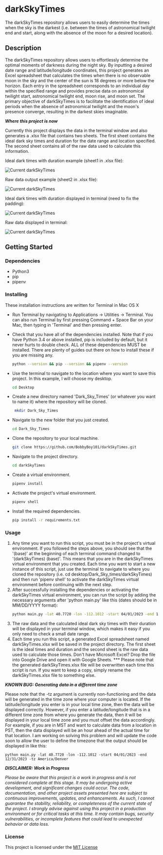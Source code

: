 # darkSkyTimes

The darkSkyTimes repository allows users to easily determine the times when the sky is the darkest (i.e. between the times of astronomical twilight end and start, along with the absence of the moon for a desired location).

## Description

The darkSkyTimes repository allows users to effortlessly determine the optimal moments of darkness during the night sky. By inputting a desired date range and latitude/longitude coordinates, this project generates an Excel spreadsheet that calculates the times when there is no observable moon in the sky and the center of the sun is 18 degrees or more below the horizon. Each entry in the spreadsheet corresponds to an individual day within the specified range and provides precise data on astronomical twilight start, astronomical twilight end, moon rise, and moon set. The primary objective of darkSkyTimes is to facilitate the identification of ideal periods when the absence of astronomical twilight and the moon's presence converge, resulting in the darkest skies imaginable.

***Where this project is now***

Currently this project displays the data in the terminal window and also generates a .xlsx file that contains two sheets. The first sheet contains the ideal dark sky times and duration for the date range and location specified. The second sheet contains all of the raw data used to calculate this information.

Ideal dark times with duration example (sheet1 in .xlsx file):

![Current darkSkyTimes](CalculatedOutput.jpg)

Raw data output example (sheet2 in .xlsx file):

![Current darkSkyTimes](RawData.jpg)

Ideal dark times with duration displayed in terminal (need to fix the padding):

![Current darkSkyTimes](CalculatedOutputTerminal.png)

Raw data displayed in terminal:

![Current darkSkyTimes](RawDataTerminal.png)


## Getting Started
### Dependencies
* Python3
* pip
* pipenv

### Installing
These installation instructions are written for Terminal in Mac OS X

* Run Terminal by navigating to Applications -> Utilities -> Terminal. You can also run Terminal by first pressing Command + Space Bar on your Mac, then typing in 'Terminal' and then pressing enter. 

* Check that you have all of the dependencies installed. Note that if you have Python 3.4 or above installed, pip is included by default, but it never hurts to double check. ALL of these dependencies MUST be installed. There are plenty of guides out there on how to install these if you are missing any. 
   ```bash
   python --version && pip --version && pipenv --version
   
* Use the terminal to navigate to the location where you want to save this project. In this example, I will choose my desktop. 
   ```bash
   cd Desktop

* Create a new directory named 'Dark_Sky_Times' (or whatever you want to name it) where the repository will be cloned.
  ```bash
   mkdir Dark_Sky_Times

* Navigate to the new folder that you just created.
   ```bash
   cd Dark_Sky_Times
   
* Clone the repository to your local machine.
   ```bash
   git clone https://github.com/BobbyBoy101/darkSkyTimes.git

* Navigate to the project directory.
   ```bash
   cd darkSkyTimes

* Create a virtual environment.
   ```bash
   pipenv install

* Activate the project's virtual environment.
   ```bash
   pipenv shell

* Install the required dependencies.
   ```bash
   pip install -r requirements.txt
   
### Usage

1. Any time you want to run this script, you must be in the project's virtual environment. If you followed the steps above, you should see that the '(base)' at the beginning of each terminal command changed to '(darkSkyTimes) (base)'. This means that you are in the darkSkyTimes virtual environment that you created. Each time you want to start a new instance of this script, just use the terminal to navigate to where you cloned the repository (i.e. cd desktop/Dark_Sky_times/darkSkyTimes) and then run 'pipenv shell' to activate the darkSkyTimes virtual environment before continuing with the next step. 
2. After successfully installing the dependencies or activating the darkSkyTimes virtual environment, you can run the script by adding the necessary arguments after 'python main.py' like this (dates should be in MM/DD/YYYY format):
   ```bash
   python main.py -lat 40.7720 -lon -112.1012 -start 04/01/2023 -end 12/31/2023
3. The raw data and the calculated ideal dark sky times with their duration will be displayed in your terminal window, which makes it easy if you only need to check a small date range.
4. Each time you run this script, a generated Excel spreadsheet named darkSkyTimes.xlsx will be saved in the project directory. The first sheet is the ideal times and duration and the second sheet is the raw data used to calculate those times. Don't have Microsoft Excel? Drop the file into Google Drive and open it with Google Sheets.
*** Please note that the generated darkSkyTimes.xlsx file will be overwritten each time this script is run. If you want to keep a copy, simply rename the darkSkyTimes.xlsx file to something else.

***KNOWN BUG: Generating data in a different time zone***

Please note that the -tz argument is currently non-functioning and the data will be generated in the time zone where your computer is located. If the latitude/longitude you enter is in your local time zone, then the data will be displayed correctly. However, if you enter a latitude/longitude that is in a different time zone from where you generate the data, then it will be displayed in your local time zone and you must offset the data accordingly. For example, if you are in MST and want to calculate data from a location in PST, then the data displayed will be an hour ahead of the actual time for that location. I am working on solving this problem and will update the code soon to allow the user to define the timezone that the output should be displayed in like this:
~~~
python main.py -lat 40.7720 -lon -112.1012 -start 04/01/2023 -end 12/31/2023 -tz America/Denver
~~~


***DISCLAIMER: Work in Progress***

*Please be aware that this project is a work in progress and is not considered complete at this stage. It may be undergoing active development, and significant changes could occur. The code, documentation, and other project assets presented here are subject to continuous improvements, updates, and enhancements. As such, I cannot guarantee the stability, reliability, or completeness of the current state of the project. I strongly advise against using this project in a production environment or for critical tasks at this time. It may contain bugs, security vulnerabilities, or incomplete features that could lead to unexpected behavior or data loss.*

### License
This project is licensed under the [MIT License](LICENSE)

